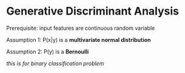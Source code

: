 # Generative Discriminant Analysis

Prerequisite: input features are continuous random variable

Assumption 1: P(x|y) is a **multivariate normal distribution**

Assumption 2: P(y) is a **Bernoulli**

*this is for binary classification problem*

